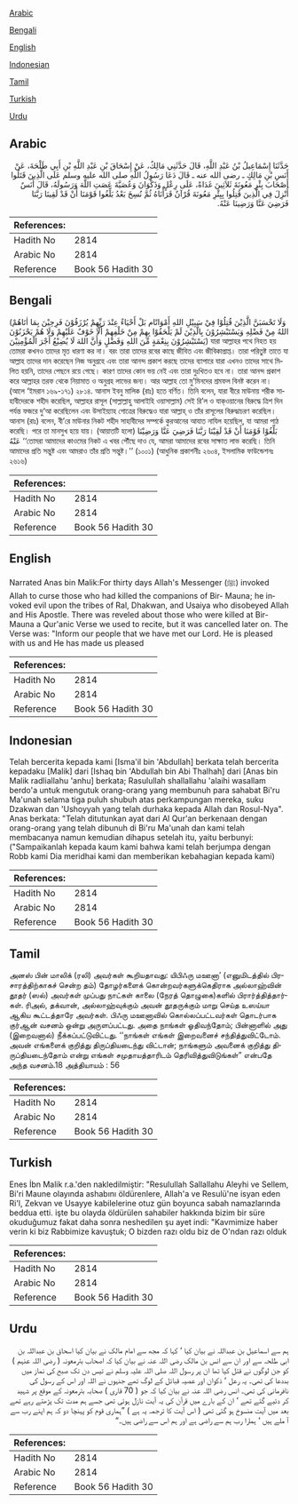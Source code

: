 [Arabic](#arabic)

[Bengali](#bengali)

[English](#english)

[Indonesian](#indonesian)

[Tamil](#tamil)

[Turkish](#turkish)

[Urdu](#urdu)

## Arabic


<div dir="rtl" lang="ar" style={{fontSize:'larger',backgroundColor:'#f8f9fa',padding:20}}>
حَدَّثَنَا إِسْمَاعِيلُ بْنُ عَبْدِ اللَّهِ، قَالَ حَدَّثَنِي مَالِكٌ، عَنْ إِسْحَاقَ بْنِ عَبْدِ اللَّهِ بْنِ أَبِي طَلْحَةَ، عَنْ أَنَسِ بْنِ مَالِكٍ ـ رضى الله عنه ـ قَالَ دَعَا رَسُولُ اللَّهِ صلى الله عليه وسلم عَلَى الَّذِينَ قَتَلُوا أَصْحَابَ بِئْرِ مَعُونَةَ ثَلاَثِينَ غَدَاةً، عَلَى رِعْلٍ وَذَكْوَانَ وَعُصَيَّةَ عَصَتِ اللَّهَ وَرَسُولَهُ، قَالَ أَنَسٌ أُنْزِلَ فِي الَّذِينَ قُتِلُوا بِبِئْرِ مَعُونَةَ قُرْآنٌ قَرَأْنَاهُ ثُمَّ نُسِخَ بَعْدُ بَلِّغُوا قَوْمَنَا أَنْ قَدْ لَقِينَا رَبَّنَا فَرَضِيَ عَنَّا وَرَضِينَا عَنْهُ‏.‏
</div>
<div style={{backgroundColor:'#f8f9fa',padding:20, marginBottom: 10}}><table> <thead> <tr> <th>References:</th> <th></th> </tr> </thead> <tbody><tr><td>Hadith No</td><td>2814</td></tr><tr><td>Arabic No</td><td>2814</td></tr><tr><td>Reference</td><td>Book 56 Hadith 30</td></tr></tbody></table></div>

## Bengali


<div dir="ltr" lang="bn" style={{fontSize:'larger',backgroundColor:'#f8f9fa',padding:20}}>
(وَلَا تَحْسَبَنَّ الَّذِيْنَ قُتِلُوْا فِيْ سَبِيْلِ اللهِ أَمْوَاتًام بَلْ أَحْيَاءٌ عِنْدَ رَبِّهِمْ يُرْزَقُوْنَ فَرِحِيْنَ بِمَا اٰتَاهُمْ اللهُ مِنْ فَضْلِهِ وَيَسْتَبْشِرُوْنَ بِالَّذِيْنَ لَمْ يَلْحَقُوْا بِهِمْ مِنْ خَلْفِهِمْ أَلَّا خَوْفٌ عَلَيْهِمْ وَلَا هُمْ يَحْزَنُوْنَ يَسْتَبْشِرُوْنَ بِنِعْمَةٍ مِّنَ اللهِ وَفَضْلٍ وَأَنَّ اللهَ لَا يُضِيْعُ أَجْرَ الْمُؤْمِنِيْنَ) যারা আল্লাহর পথে নিহত হয় তোমরা কখনও তাদের মৃত ধারণা কর না। বরং তারা তাদের রবের কাছে জীবিত এবং জীবিকাপ্রাপ্ত। তারা পরিতুষ্ট তাতে যা আল্লাহ তাদের দান করেছেন নিজ অনুগ্রহে এবং তারা আনন্দ প্রকাশ করছে তাদের ব্যাপারে যারা এখনও তাদের সাথে মিলিত হয়নি, তাদের পেছনে রয়ে গেছে। কারণ তাদের কোন ভয় নেই এবং তারা দুঃখিতও হবে না। তারা আনন্দ প্রকাশ করে আল্লাহর তরফ থেকে নিয়ামাত ও অনুগ্রহ লাভের জন্য। আর আল্লাহ তো মু’মিনদের শ্রমফল বিনষ্ট করেন না। (আলে ‘ইমরান ১৬৯-১৭১) ২৮১৪. আনাস ইবনু মালিক (রাঃ) হতে বর্ণিত। তিনি বলেন, যারা বীরে মাউনায় শরীক সাহাবীদেরকে শহীদ করেছিল, আল্লাহর রাসূল (সাল্লাল্লাহু আলাইহি ওয়াসাল্লাম) সেই রি’ল ও যাক্ওয়ানের বিরুদ্ধে ত্রিশ দিন পর্যন্ত ফজরে দু‘আ করেছিলেন এবং উসাইয়্যাহ গোত্রের বিরুদ্ধেও যারা আল্লাহ্ ও তাঁর রাসূলের বিরুদ্ধাচরণ করেছিল। আনাস (রাঃ) বলেন, বী’রে মাউনার নিকট শহীদ সাহাবীদের সম্পর্কে কুরআনের আযাত নাযিল হয়েছিল, যা আমরা পাঠ করেছি। পরে তা মানসুখ হয়ে যায়। (আয়াতটি হলো) بَلِّغُوْا قَوْمَنَا أَنْ قَدْ لَقِيْنَا رَبَّنَا فَرَضِيَ عَنَّا وَرَضِيْنَا عَنْهُ ‘‘তোমরা আমাদের কাওমের নিকট এ খবর পৌঁছে দাও যে, আমরা আমাদের রবের সাক্ষাত লাভ করেছি। তিনি আমাদের প্রতি সন্তুষ্ট এবং আমরাও তাঁর প্রতি সন্তুষ্ট।’’ (১০০১) (আধুনিক প্রকাশনীঃ ২৬০৪, ইসলামিক ফাউন্ডেশনঃ ২৬১৬)
</div>
<div style={{backgroundColor:'#f8f9fa',padding:20, marginBottom: 10}}><table> <thead> <tr> <th>References:</th> <th></th> </tr> </thead> <tbody><tr><td>Hadith No</td><td>2814</td></tr><tr><td>Arabic No</td><td>2814</td></tr><tr><td>Reference</td><td>Book 56 Hadith 30</td></tr></tbody></table></div>

## English


<div dir="ltr" lang="en" style={{fontSize:'larger',backgroundColor:'#f8f9fa',padding:20}}>
Narrated Anas bin Malik:For thirty days Allah's Messenger (ﷺ) invoked Allah to curse those who had killed the companions of Bir- Mauna; he invoked evil upon the tribes of Ral, Dhakwan, and Usaiya who disobeyed Allah and His Apostle. There was reveled about those who were killed at Bir-Mauna a Qur'anic Verse we used to recite, but it was cancelled later on. The Verse was: "Inform our people that we have met our Lord. He is pleased with us and He has made us pleased
</div>
<div style={{backgroundColor:'#f8f9fa',padding:20, marginBottom: 10}}><table> <thead> <tr> <th>References:</th> <th></th> </tr> </thead> <tbody><tr><td>Hadith No</td><td>2814</td></tr><tr><td>Arabic No</td><td>2814</td></tr><tr><td>Reference</td><td>Book 56 Hadith 30</td></tr></tbody></table></div>

## Indonesian


<div dir="ltr" lang="id" style={{fontSize:'larger',backgroundColor:'#f8f9fa',padding:20}}>
Telah bercerita kepada kami [Isma'il bin 'Abdullah] berkata telah bercerita kepadaku [Malik] dari [Ishaq bin 'Abdullah bin Abi Thalhah] dari [Anas bin Malik radliallahu 'anhu] berkata; Rasulullah shallallahu 'alaihi wasallam berdo'a untuk mengutuk orang-orang yang membunuh para sahabat Bi'ru Ma'unah selama tiga puluh shubuh atas perkampungan mereka, suku Dzakwan dan 'Ushoyyah yang telah durhaka kepada Allah dan Rosul-Nya". Anas berkata: "Telah ditutunkan ayat dari Al Qur'an berkenaan dengan orang-orang yang telah dibunuh di Bi'ru Ma'unah dan kami telah membacanya namun kemudian dihapus setelah itu, yaitu berbunyi: ("Sampaikanlah kepada kaum kami bahwa kami telah berjumpa dengan Robb kami Dia meridhai kami dan memberikan kebahagian kepada kami)
</div>
<div style={{backgroundColor:'#f8f9fa',padding:20, marginBottom: 10}}><table> <thead> <tr> <th>References:</th> <th></th> </tr> </thead> <tbody><tr><td>Hadith No</td><td>2814</td></tr><tr><td>Arabic No</td><td>2814</td></tr><tr><td>Reference</td><td>Book 56 Hadith 30</td></tr></tbody></table></div>

## Tamil


<div dir="ltr" lang="ta" style={{fontSize:'larger',backgroundColor:'#f8f9fa',padding:20}}>
அனஸ் பின் மாலிக் (ரலி) அவர்கள் கூறியதாவது: யிபிஃரு மஊனா’ (எனுமிடத்தில் பிரசாரத்திற்காகச் சென்ற தம்) தோழர்களைக் கொன்றவர்களுக்கெதிராக அல்லாஹ்வின் தூதர் (ஸல்) அவர்கள் முப்பது நாட்கள் காலை (நேரத் தொழுகை)களில் பிரார்த்தித்தார்கள். ரிஅல், தக்வான், அல்லாஹ்வுக்கும் அவன் தூதருக்கும் மாறு செய்த உஸய்யா ஆகிய கூட்டத்தாரே அவர்கள். பிஃரு மஊனாவில் கொல்லப்பட்டவர்கள் தொடர்பாக குர்ஆன் வசனம் ஒன்று அருளப்பட்டது. அதை நாங்கள் ஓதிவந்தோம்; பின்னாளில் அது (இறைவனால்) நீக்கப்பட்டுவிட்டது. ‘‘நாங்கள் எங்கள் இறைவனைச் சந்தித்துவிட்டோம். அவன் எங்களைக் குறித்து திருப்தியடைந்து விட்டான்; நாங்களும் அவனைக் குறித்து திருப்தியடைந்தோம் என்று எங்கள் சமுதாயத்தாரிடம் தெரிவித்துவிடுங்கள்” என்பதே அந்த வசனம்.18 அத்தியாயம் : 56
</div>
<div style={{backgroundColor:'#f8f9fa',padding:20, marginBottom: 10}}><table> <thead> <tr> <th>References:</th> <th></th> </tr> </thead> <tbody><tr><td>Hadith No</td><td>2814</td></tr><tr><td>Arabic No</td><td>2814</td></tr><tr><td>Reference</td><td>Book 56 Hadith 30</td></tr></tbody></table></div>

## Turkish


<div dir="ltr" lang="tr" style={{fontSize:'larger',backgroundColor:'#f8f9fa',padding:20}}>
Enes İbn Malik r.a.'den nakledilmiştir: "Resulullah Sallallahu Aleyhi ve Sellem, Bi'ri Maune olayında ashabını öldürenlere, Allah'a ve Resulü'ne isyan eden Ri'l, Zekvan ve Usayye kabilelerine otuz gün boyunca sabah namazlarında beddua etti. işte bu olayda öldürülen sahabiler hakkında bizim bir süre okuduğumuz fakat daha sonra neshedilen şu ayet indi: "Kavmimize haber verin ki biz Rabbimize kavuştuk; O bizden razı oldu biz de O'ndan razı olduk
</div>
<div style={{backgroundColor:'#f8f9fa',padding:20, marginBottom: 10}}><table> <thead> <tr> <th>References:</th> <th></th> </tr> </thead> <tbody><tr><td>Hadith No</td><td>2814</td></tr><tr><td>Arabic No</td><td>2814</td></tr><tr><td>Reference</td><td>Book 56 Hadith 30</td></tr></tbody></table></div>

## Urdu


<div dir="rtl" lang="ur" style={{fontSize:'larger',backgroundColor:'#f8f9fa',padding:20}}>
ہم سے اسماعیل بن عبداللہ نے بیان کیا ‘ کہا کہ مجھ سے امام مالک نے بیان کیا اسحاق بن عبداللہ بن ابی طلحہ سے اور ان سے انس بن مالک رضی اللہ عنہ نے بیان کیا کہ اصحاب بئرمعونہ ( رضی اللہ عنہم ) کو جن لوگوں نے قتل کیا تھا ان پر رسول اللہ صلی اللہ علیہ وسلم نے تیس دن تک صبح کی نماز میں بددعا کی تھی۔ یہ رعل ‘ ذکوان اور عصیہ قبائل کے لوگ تھے جنہوں نے اللہ اور اس کے رسول کی نافرمانی کی تھی۔ انس رضی اللہ عنہ نے بیان کیا کہ جو ( 70 قاری ) صحابہ بئرمعونہ کے موقع پر شہید کر دئیے گئے تھے ‘ ان کے بارے میں قرآن کی یہ آیت نازل ہوئی تھی جسے ہم مدت تک پڑھتے رہے تھے بعد میں آیت منسوخ ہو گئی تھی ( اس آیت کا ترجمہ یہ ہے ) ”ہماری قوم کو پہنچا دو کہ ہم اپنے رب سے آ ملے ہیں ‘ ہمارا رب ہم سے راضی ہے اور ہم اس سے راضی ہیں۔“
</div>
<div style={{backgroundColor:'#f8f9fa',padding:20, marginBottom: 10}}><table> <thead> <tr> <th>References:</th> <th></th> </tr> </thead> <tbody><tr><td>Hadith No</td><td>2814</td></tr><tr><td>Arabic No</td><td>2814</td></tr><tr><td>Reference</td><td>Book 56 Hadith 30</td></tr></tbody></table></div>